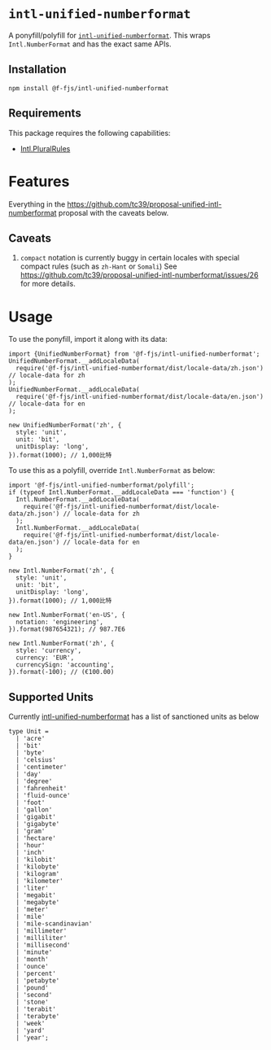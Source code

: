 # `intl-unified-numberformat`

A ponyfill/polyfill for [`intl-unified-numberformat`](https://github.com/tc39/proposal-unified-intl-numberformat). This wraps `Intl.NumberFormat` and has the exact same APIs.

## Installation

```
npm install @f-fjs/intl-unified-numberformat
```

## Requirements

This package requires the following capabilities:

- [Intl.PluralRules](https://developer.mozilla.org/en-US/docs/Web/JavaScript/Reference/Global_Objects/PluralRules)

# Features

Everything in the https://github.com/tc39/proposal-unified-intl-numberformat proposal with the caveats below.

## Caveats

1. `compact` notation is currently buggy in certain locales with special compact rules (such as `zh-Hant` or `Somali`) See https://github.com/tc39/proposal-unified-intl-numberformat/issues/26 for more details.

# Usage

To use the ponyfill, import it along with its data:

```tsx
import {UnifiedNumberFormat} from '@f-fjs/intl-unified-numberformat';
UnifiedNumberFormat.__addLocaleData(
  require('@f-fjs/intl-unified-numberformat/dist/locale-data/zh.json') // locale-data for zh
);
UnifiedNumberFormat.__addLocaleData(
  require('@f-fjs/intl-unified-numberformat/dist/locale-data/en.json') // locale-data for en
);

new UnifiedNumberFormat('zh', {
  style: 'unit',
  unit: 'bit',
  unitDisplay: 'long',
}).format(1000); // 1,000比特
```

To use this as a polyfill, override `Intl.NumberFormat` as below:

```tsx
import '@f-fjs/intl-unified-numberformat/polyfill';
if (typeof Intl.NumberFormat.__addLocaleData === 'function') {
  Intl.NumberFormat.__addLocaleData(
    require('@f-fjs/intl-unified-numberformat/dist/locale-data/zh.json') // locale-data for zh
  );
  Intl.NumberFormat.__addLocaleData(
    require('@f-fjs/intl-unified-numberformat/dist/locale-data/en.json') // locale-data for en
  );
}

new Intl.NumberFormat('zh', {
  style: 'unit',
  unit: 'bit',
  unitDisplay: 'long',
}).format(1000); // 1,000比特

new Intl.NumberFormat('en-US', {
  notation: 'engineering',
}).format(987654321); // 987.7E6

new Intl.NumberFormat('zh', {
  style: 'currency',
  currency: 'EUR',
  currencySign: 'accounting',
}).format(-100); // (€100.00)
```

## Supported Units

Currently [intl-unified-numberformat](https://tc39.es/proposal-unified-intl-numberformat/section6/locales-currencies-tz_diff_out.html#sec-issanctionedsimpleunitidentifier) has a list of sanctioned units as below

```tsx
type Unit =
  | 'acre'
  | 'bit'
  | 'byte'
  | 'celsius'
  | 'centimeter'
  | 'day'
  | 'degree'
  | 'fahrenheit'
  | 'fluid-ounce'
  | 'foot'
  | 'gallon'
  | 'gigabit'
  | 'gigabyte'
  | 'gram'
  | 'hectare'
  | 'hour'
  | 'inch'
  | 'kilobit'
  | 'kilobyte'
  | 'kilogram'
  | 'kilometer'
  | 'liter'
  | 'megabit'
  | 'megabyte'
  | 'meter'
  | 'mile'
  | 'mile-scandinavian'
  | 'millimeter'
  | 'milliliter'
  | 'millisecond'
  | 'minute'
  | 'month'
  | 'ounce'
  | 'percent'
  | 'petabyte'
  | 'pound'
  | 'second'
  | 'stone'
  | 'terabit'
  | 'terabyte'
  | 'week'
  | 'yard'
  | 'year';
```
